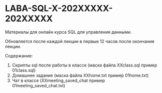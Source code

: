 # LABA-SQL-X-202XXXXX-202XXXXX
Материалы для онлайн курса SQL для управления данными.

Обновляется после каждой лекции в первые 12 часов после окончания лекции.

Содержание:
1. Скрипты sql после работы в классе (маска файла XXclass.sql пример 01class.sql)
2. Домашнее задание (маска файла XXhome.txt пример 01home.txt)
3. Чат в классе (XXmeeting_saved_chat пример 01meeting_saved_chat.txt)
